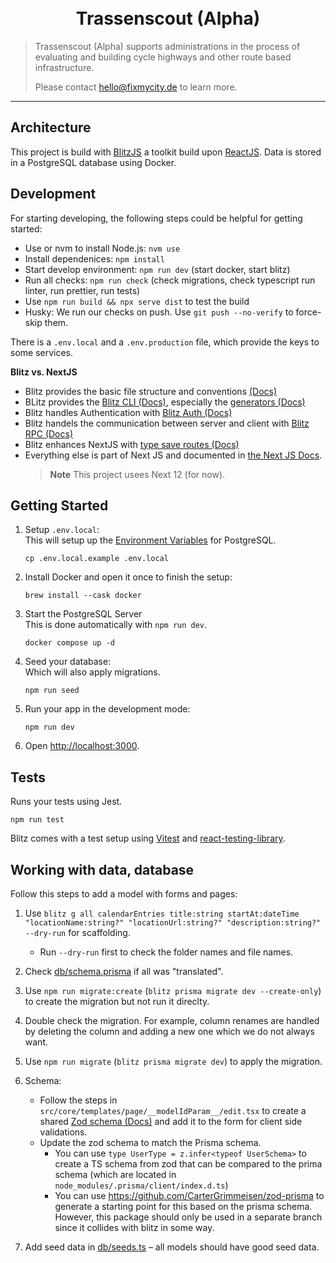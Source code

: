 <div align="center"><br><br>
  <h1 align="center">Trassenscout (Alpha)</h1>
</div>

> Trassenscout (Alpha) supports administrations in the process of evaluating and building cycle highways and other route based infrastructure.
>
> Please contact hello@fixmycity.de to learn more.

---

## Architecture

This project is build with [BlitzJS](https://blitzjs.com/) a toolkit build upon [ReactJS](https://reactjs.org/). Data is stored in a PostgreSQL database using Docker.

## Development

For starting developing, the following steps could be helpful for getting started:

- Use or nvm to install Node.js: `nvm use`
- Install dependenices: `npm install`
- Start develop environment: `npm run dev` (start docker, start blitz)
- Run all checks: `npm run check` (check migrations, check typescript run linter, run prettier, run tests)
- Use `npm run build && npx serve dist` to test the build
- Husky: We run our checks on push. Use `git push --no-verify` to force-skip them.

There is a `.env.local` and a `.env.production` file, which provide the keys to some services.

**Blitz vs. NextJS**

- Blitz provides the basic file structure and conventions [(Docs)](https://blitzjs.com/docs/file-structure)
- BLitz provides the [Blitz CLI (Docs)](https://blitzjs.com/docs/cli-overview), especially the [generators (Docs)](https://blitzjs.com/docs/cli-generate)
- Blitz handles Authentication with [Blitz Auth (Docs)](https://blitzjs.com/docs/auth)
- Blitz handels the communication between server and client with [Blitz RPC (Docs)](https://blitzjs.com/docs/rpc-overview)
- Blitz enhances NextJS with [type save routes (Docs)](https://blitzjs.com/docs/cli-routes)
- Everything else is part of Next JS and documented in [the Next JS Docs](https://nextjs.org/docs/getting-started).
  > **Note** This project usees Next 12 (for now).

## Getting Started

1. Setup `.env.local`:<br />
    This will setup up the [Environment Variables](#environment-variables) for PostgreSQL.
    ```
    cp .env.local.example .env.local
    ```

1. Install Docker and open it once to finish the setup:
    ```
    brew install --cask docker
    ```

1. Start the PostgreSQL Server<br />
    This is done automatically with `npm run dev`.
    ```
    docker compose up -d
    ```

1. Seed your database:<br />
    Which will also apply migrations.
    ```
    npm run seed
    ```

1. Run your app in the development mode:
    ```
    npm run dev
    ```

1. Open [http://localhost:3000](http://localhost:3000).


## Tests

Runs your tests using Jest.

```
npm run test
```

Blitz comes with a test setup using [Vitest](https://vitest.dev/) and [react-testing-library](https://testing-library.com/).

## Working with data, database

Follow this steps to add a model with forms and pages:

1. Use `blitz g all calendarEntries title:string startAt:dateTime "locationName:string?" "locationUrl:string?" "description:string?" --dry-run` for scaffolding.
   - Run `--dry-run` first to check the folder names and file names.

1. Check [db/schema.prisma](./db/schema.prisma) if all was "translated".

1. Use `npm run migrate:create` (`blitz prisma migrate dev --create-only`) to create the migration but not run it direclty.

1. Double check the migration. For example, column renames are handled by deleting the column and adding a new one which we do not always want.

1. Use `npm run migrate` (`blitz prisma migrate dev`) to apply the migration.

1. Schema:
   - Follow the steps in `src/core/templates/page/__modelIdParam__/edit.tsx` to create a shared [Zod schema (Docs)](https://zod.dev/) and add it to the form for client side validations.
   - Update the zod schema to match the Prisma schema.
     - You can use `type UserType = z.infer<typeof UserSchema>` to create a TS schema from zod that can be compared to the prima schema (which are located in `node_modules/.prisma/client/index.d.ts`)
     - You can use https://github.com/CarterGrimmeisen/zod-prisma to generate a starting point for this based on the prisma schema. However, this package should only be used in a separate branch since it collides with blitz in some way.

1. Add seed data in [db/seeds.ts](./db/seeds.ts) – all models should have good seed data.
